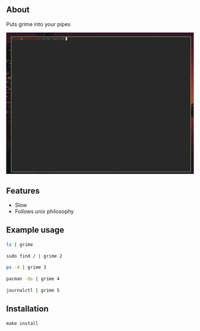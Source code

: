 ## About

Puts grime into your pipes

![Demo](./media/demo.gif)

## Features

- Slow
- Follows unix philosophy

## Example usage

```sh
ls | grime
```

```
sudo find / | grime 2
```

```sh
ps -A | grime 3
```

```sh
pacman -Qe | grime 4
```

```sh
journalctl | grime 5
```

## Installation

`make install`
